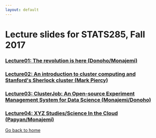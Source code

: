 ```yaml
---
layout: default
---
```

# Lecture slides for STATS285, Fall 2017


### [Lecture01: The revolution is here (Donoho/Monajemi)](./assets/lectures18/Lecture-01-20180925.pdf)
### [Lecture02: An introduction to cluster computing and Stanford's Sherlock cluster (Mark Piercy)](./assets/lectures18/Mark_piercy_lecture02.pptx)
### [Lecture03: ClusterJob: An Open-source Experiment Management System for Data Science (Monajemi/Donoho)](./assets/lectures18/Lecture03.pdf)
### [Lecture04: XYZ Studies/Science In the Cloud (Papyan/Monajemi)](./assets/lectures18/Lecture04.pdf)

[Go back to home](./)

